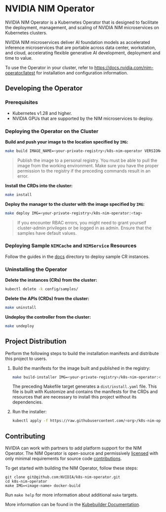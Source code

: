 <!--
  SPDX-FileCopyrightText: Copyright (c) 2024 NVIDIA CORPORATION & AFFILIATES. All rights reserved.
  SPDX-License-Identifier: Apache-2.0
-->

# NVIDIA NIM Operator

NVIDIA NIM Operator is a Kubernetes Operator that is designed to facilitate the deployment, management, and scaling of NVIDIA NIM microservices on Kubernetes clusters.

NVIDIA NIM microservices deliver AI foundation models as accelerated inference microservices that are portable across data center, workstation, and cloud, accelerating flexible generative AI development, deployment and time to value.

To use the Operator in your cluster, refer to
<https://docs.nvidia.com/nim-operator/latest>
for installation and configuration information.

## Developing the Operator

### Prerequisites

- Kubernetes v1.28 and higher.
- NVIDIA GPUs that are supported by the NIM microservices to deploy.

### Deploying the Operator on the Cluster

**Build and push your image to the location specified by `IMG`:**

```sh
make build IMAGE_NAME=<your-private-registry>/k8s-nim-operator VERSION=<tag> -f deployments/container/Makefile
```

> Publish the image to a personal registry.
> You must be able to pull the image from the working environment.
> Make sure you have the proper permission to the registry if the preceding commands result in an error.

**Install the CRDs into the cluster:**

```sh
make install
```

**Deploy the manager to the cluster with the image specified by `IMG`:**

```sh
make deploy IMG=<your-private-registry>/k8s-nim-operator:<tag>
```

> If you encounter RBAC errors, you might need to grant yourself cluster-admin
privileges or be logged in as admin.
> Ensure that the samples have default values.

### Deploying Sample `NIMCache` and `NIMService` Resources

Follow the guides in the [docs](./docs) directory to deploy sample CR instances.

### Uninstalling the Operator

**Delete the instances (CRs) from the cluster:**

```sh
kubectl delete -k config/samples/
```

**Delete the APIs (CRDs) from the cluster:**

```sh
make uninstall
```

**Undeploy the controller from the cluster:**

```sh
make undeploy
```

## Project Distribution

Perform the following steps to build the installation manifests and distribute this project to users.

1. Build the manifests for the image built and published in the registry:

   ```sh
   make build-installer IMG=<your-private-registry>/k8s-nim-operator:<tag>
   ```

   The preceding Makefile target generates a `dist/install.yaml` file.
   This file is built with Kustomize and contains the manifests for the CRDs and resources that are necessary to install this project without
   its dependencies.

2. Run the installer:

   ```sh
   kubectl apply -f https://raw.githubusercontent.com/<org>/k8s-nim-operator/<tag or branch>/dist/install.yaml
   ```

## Contributing

NVIDIA can work with partners to add platform support for the NIM Operator.
The NIM Operator is open-source and permissively [licensed](LICENSE.md) with only minimal requirements for source code [contributions](CONTRIBUTING.md).

To get started with building the NIM Operator, follow these steps:

```shell
git clone git@github.com:NVIDIA/k8s-nim-operator.git
cd k8s-nim-operator
make IMG=<image-name> docker-build
```

Run `make help` for more information about additional `make` targets.

More information can be found in the [Kubebuilder Documentation](https://book.kubebuilder.io/introduction.html).
